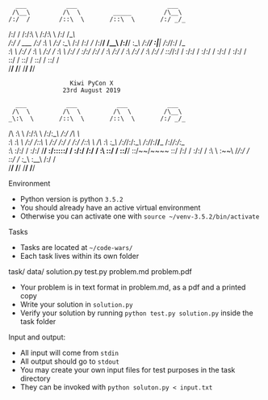       ___           ___                         ___     
     /\__\         /\  \         _____         /\__\    
    /:/  /        /::\  \       /::\  \       /:/ _/_   
   /:/  /        /:/\:\  \     /:/\:\  \     /:/ /\__\  
  /:/  /  ___   /:/  \:\  \   /:/  \:\__\   /:/ /:/ _/_ 
 /:/__/  /\__\ /:/__/ \:\__\ /:/__/ \:|__| /:/_/:/ /\__\
 \:\  \ /:/  / \:\  \ /:/  / \:\  \ /:/  / \:\/:/ /:/  /
  \:\  /:/  /   \:\  /:/  /   \:\  /:/  /   \::/_/:/  / 
   \:\/:/  /     \:\/:/  /     \:\/:/  /     \:\/:/  /  
    \::/  /       \::/  /       \::/  /       \::/  /   
     \/__/         \/__/         \/__/         \/__/    

                        
                     Kiwi PyCon X
                   23rd August 2019

      ___           ___           ___           ___     
     /\  \         /\  \         /\  \         /\__\    
    _\:\  \       /::\  \       /::\  \       /:/ _/_   
   /\ \:\  \     /:/\:\  \     /:/\:\__\     /:/ /\  \  
  _\:\ \:\  \   /:/ /::\  \   /:/ /:/  /    /:/ /::\  \ 
 /\ \:\ \:\__\ /:/_/:/\:\__\ /:/_/:/__/___ /:/_/:/\:\__\
 \:\ \:\/:/  / \:\/:/  \/__/ \:\/:::::/  / \:\/:/ /:/  /
  \:\ \::/  /   \::/__/       \::/~~/~~~~   \::/ /:/  / 
   \:\/:/  /     \:\  \        \:\~~\        \/_/:/  /  
    \::/  /       \:\__\        \:\__\         /:/  /   
     \/__/         \/__/         \/__/         \/__/   


Environment

 * Python version is python `3.5.2`
 * You should already have an active virtual environment
 * Otherwise you can activate one with `source ~/venv-3.5.2/bin/activate`

Tasks

 * Tasks are located at `~/code-wars/`
 * Each task lives within its own folder
 
 task/
    data/
    solution.py
    test.py
    problem.md
    problem.pdf

 * Your problem is in text format in problem.md, as a pdf and a printed copy
 * Write your solution in `solution.py`
 * Verify your solution by running `python test.py solution.py` inside the task folder

Input and output:
 
 * All input will come from `stdin`
 * All output should go to `stdout`
 * You may create your own input files for test purposes in the task directory
 * They can be invoked with `python soluton.py < input.txt`

